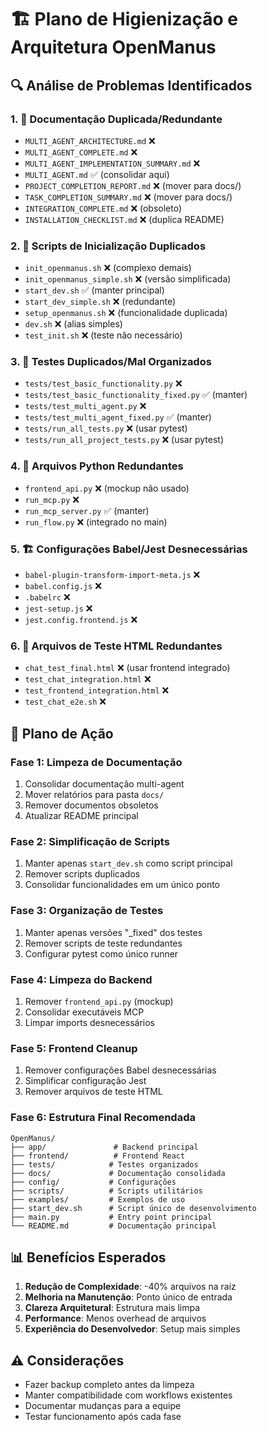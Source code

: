 # 🏗️ Plano de Higienização e Arquitetura OpenManus

## 🔍 Análise de Problemas Identificados

### 1. 📄 Documentação Duplicada/Redundante
- `MULTI_AGENT_ARCHITECTURE.md` ❌
- `MULTI_AGENT_COMPLETE.md` ❌
- `MULTI_AGENT_IMPLEMENTATION_SUMMARY.md` ❌
- `MULTI_AGENT.md` ✅ (consolidar aqui)
- `PROJECT_COMPLETION_REPORT.md` ❌ (mover para docs/)
- `TASK_COMPLETION_SUMMARY.md` ❌ (mover para docs/)
- `INTEGRATION_COMPLETE.md` ❌ (obsoleto)
- `INSTALLATION_CHECKLIST.md` ❌ (duplica README)

### 2. 🚀 Scripts de Inicialização Duplicados
- `init_openmanus.sh` ❌ (complexo demais)
- `init_openmanus_simple.sh` ❌ (versão simplificada)
- `start_dev.sh` ✅ (manter principal)
- `start_dev_simple.sh` ❌ (redundante)
- `setup_openmanus.sh` ❌ (funcionalidade duplicada)
- `dev.sh` ❌ (alias simples)
- `test_init.sh` ❌ (teste não necessário)

### 3. 🧪 Testes Duplicados/Mal Organizados
- `tests/test_basic_functionality.py` ❌
- `tests/test_basic_functionality_fixed.py` ✅ (manter)
- `tests/test_multi_agent.py` ❌
- `tests/test_multi_agent_fixed.py` ✅ (manter)
- `tests/run_all_tests.py` ❌ (usar pytest)
- `tests/run_all_project_tests.py` ❌ (usar pytest)

### 4. 🐍 Arquivos Python Redundantes
- `frontend_api.py` ❌ (mockup não usado)
- `run_mcp.py` ❌
- `run_mcp_server.py` ✅ (manter)
- `run_flow.py` ❌ (integrado no main)

### 5. 🏗️ Configurações Babel/Jest Desnecessárias
- `babel-plugin-transform-import-meta.js` ❌
- `babel.config.js` ❌
- `.babelrc` ❌
- `jest-setup.js` ❌
- `jest.config.frontend.js` ❌

### 6. 🧪 Arquivos de Teste HTML Redundantes
- `chat_test_final.html` ❌ (usar frontend integrado)
- `test_chat_integration.html` ❌
- `test_frontend_integration.html` ❌
- `test_chat_e2e.sh` ❌

## 🎯 Plano de Ação

### Fase 1: Limpeza de Documentação
1. Consolidar documentação multi-agent
2. Mover relatórios para pasta `docs/`
3. Remover documentos obsoletos
4. Atualizar README principal

### Fase 2: Simplificação de Scripts
1. Manter apenas `start_dev.sh` como script principal
2. Remover scripts duplicados
3. Consolidar funcionalidades em um único ponto

### Fase 3: Organização de Testes
1. Manter apenas versões "_fixed" dos testes
2. Remover scripts de teste redundantes
3. Configurar pytest como único runner

### Fase 4: Limpeza do Backend
1. Remover `frontend_api.py` (mockup)
2. Consolidar executáveis MCP
3. Limpar imports desnecessários

### Fase 5: Frontend Cleanup
1. Remover configurações Babel desnecessárias
2. Simplificar configuração Jest
3. Remover arquivos de teste HTML

### Fase 6: Estrutura Final Recomendada
```
OpenManus/
├── app/               # Backend principal
├── frontend/          # Frontend React
├── tests/            # Testes organizados
├── docs/             # Documentação consolidada
├── config/           # Configurações
├── scripts/          # Scripts utilitários
├── examples/         # Exemplos de uso
├── start_dev.sh      # Script único de desenvolvimento
├── main.py           # Entry point principal
└── README.md         # Documentação principal
```

## 📊 Benefícios Esperados

1. **Redução de Complexidade**: -40% arquivos na raiz
2. **Melhoria na Manutenção**: Ponto único de entrada
3. **Clareza Arquitetural**: Estrutura mais limpa
4. **Performance**: Menos overhead de arquivos
5. **Experiência do Desenvolvedor**: Setup mais simples

## ⚠️ Considerações

- Fazer backup completo antes da limpeza
- Manter compatibilidade com workflows existentes
- Documentar mudanças para a equipe
- Testar funcionamento após cada fase
